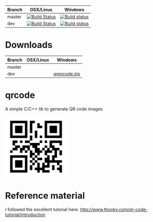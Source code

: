 
|Branch      |OSX/Linux |Windows   |
|------------|----------|----------|
|master      | [![Build Status](https://travis-ci.org/JCash/qrcode.svg?branch=master)](https://travis-ci.org/JCash/qrcode?branch=master) | [![Build status](https://ci.appveyor.com/api/projects/status/fay5br9xdd92nlkv/branch/master?svg=true)](https://ci.appveyor.com/project/JCash/qrcode/branch/master) |
|dev         | [![Build Status](https://travis-ci.org/JCash/qrcode.svg?branch=dev)](https://travis-ci.org/JCash/qrcode?branch=dev) | [![Build status](https://ci.appveyor.com/api/projects/status/fay5br9xdd92nlkv/branch/dev?svg=true)](https://ci.appveyor.com/project/JCash/qrcode/branch/dev) |

# Downloads

|Branch      |OSX/Linux |Windows   |
|------------|----------|----------|
|master      |          |          |
|dev         |          |[qrencode.zip](https://ci.appveyor.com/api/projects/JCash/qrcode/artifacts/qrencode.zip?branch=dev)     |


# qrcode
A simple C/C++ lib to generate QR code images

![50 points](test/images/helloworld.png)

# Reference material

I followed the excellent tutorial here: http://www.thonky.com/qr-code-tutorial/introduction
